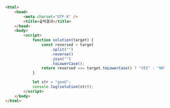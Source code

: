 ```html
<html>
    <head>
        <meta charset="UTF-8" />
        <title>출력결과</title>
    </head>
    <body>
        <script>
            function solution(target) {
                const reversed = target
                    .split("")
                    .reverse()
                    .join("")
                    .toLowerCase();
                return reversed === target.toLowerCase() ? "YES" : "NO";
            }

            let str = "gooG";
            console.log(solution(str));
        </script>
    </body>
</html>
```

<!-- reverse는 배열안에 content를 뒤집을 때 사용   -->
<!-- 문자열을 뒤집기 위해서는 몇개의 처리를 더 해주어야 함 -->
